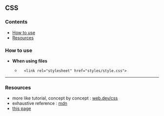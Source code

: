 ## CSS

### Contents

- [How to use](#how-its-used)
- [Resources](#resources)

### How to use
 
- **When using files**
	- 		<link rel="stylesheet" href="styles/style.css">

___

### Resources 

- more like tutorial, concept by concept : [web.dev/css](https://web.dev/learn/css/)
- exhaustive reference : [mdn](https://developer.mozilla.org/en-US/docs/Web/CSS/Reference)
- [this page](#css)
